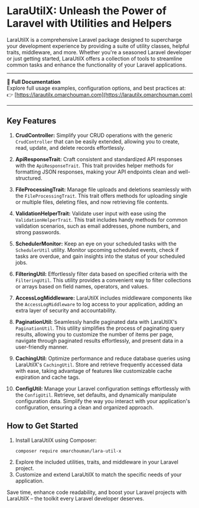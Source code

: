 # LaraUtilX: Unleash the Power of Laravel with Utilities and Helpers

LaraUtilX is a comprehensive Laravel package designed to supercharge your development experience by providing a suite of utility classes, helpful traits, middleware, and more. Whether you're a seasoned Laravel developer or just getting started, LaraUtilX offers a collection of tools to streamline common tasks and enhance the functionality of your Laravel applications.

---

📘 **Full Documentation**  
Explore full usage examples, configuration options, and best practices at:  
👉 [https://larautilx.omarchouman.com](https://larautilx.omarchouman.com)

---

## Key Features

1. **CrudController:** Simplify your CRUD operations with the generic `CrudController` that can be easily extended, allowing you to create, read, update, and delete records effortlessly.

2. **ApiResponseTrait:** Craft consistent and standardized API responses with the `ApiResponseTrait`. This trait provides helper methods for formatting JSON responses, making your API endpoints clean and well-structured.

3. **FileProcessingTrait:** Manage file uploads and deletions seamlessly with the `FileProcessingTrait`. This trait offers methods for uploading single or multiple files, deleting files, and now retrieving file contents.

4. **ValidationHelperTrait:** Validate user input with ease using the `ValidationHelperTrait`. This trait includes handy methods for common validation scenarios, such as email addresses, phone numbers, and strong passwords.

5. **SchedulerMonitor:** Keep an eye on your scheduled tasks with the `SchedulerUtil` utility. Monitor upcoming scheduled events, check if tasks are overdue, and gain insights into the status of your scheduled jobs.

6. **FilteringUtil:** Effortlessly filter data based on specified criteria with the `FilteringUtil`. This utility provides a convenient way to filter collections or arrays based on field names, operators, and values.

7. **AccessLogMiddleware:** LaraUtilX includes middleware components like the `AccessLogMiddleware` to log access to your application, adding an extra layer of security and accountability.

8. **PaginationUtil:** Seamlessly handle paginated data with LaraUtilX's `PaginationUtil`. This utility simplifies the process of paginating query results, allowing you to customize the number of items per page, navigate through paginated results effortlessly, and present data in a user-friendly manner.

9. **CachingUtil:** Optimize performance and reduce database queries using LaraUtilX's `CachingUtil`. Store and retrieve frequently accessed data with ease, taking advantage of features like customizable cache expiration and cache tags.
    
10. **ConfigUtil:** Manage your Laravel configuration settings effortlessly with the `ConfigUtil`. Retrieve, set defaults, and dynamically manipulate configuration data. Simplify the way you interact with your application's configuration, ensuring a clean and organized approach.

## How to Get Started

1. Install LaraUtilX using Composer:
   ```bash
   composer require omarchouman/lara-util-x
2. Explore the included utilities, traits, and middleware in your Laravel project.
3. Customize and extend LaraUtilX to match the specific needs of your application.

Save time, enhance code readability, and boost your Laravel projects with LaraUtilX – the toolkit every Laravel developer deserves.